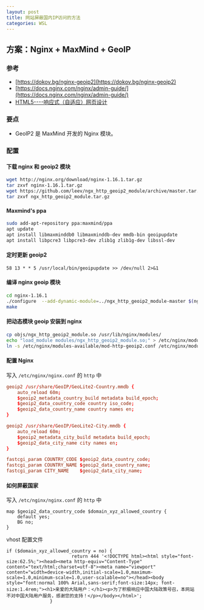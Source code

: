 ```yaml
---
layout: post
title: 网站屏蔽国内IP访问的方法
categories: WSL
---
```

## 方案：Nginx + MaxMind + GeoIP

### 参考

* [https://dokov.bg/nginx-geoip2](https://dokov.bg/nginx-geoip2)
* [https://docs.nginx.com/nginx/admin-guide/](https://docs.nginx.com/nginx/admin-guide/)
* [HTML5----响应式（自适应）网页设计](https://blog.csdn.net/qq_40164190/article/details/83089459)

### 要点

* GeoIP2 是 MaxMind 开发的 Nginx 模块。

### 配置

#### 下载 nginx 和 geoip2 模块

```sh
wget http://nginx.org/download/nginx-1.16.1.tar.gz
tar zxvf nginx-1.16.1.tar.gz
wget https://github.com/leev/ngx_http_geoip2_module/archive/master.tar.gz ngx_http_geoip2_module.tar.gz
tar zxvf ngx_http_geoip2_module.tar.gz
```

#### Maxmind's ppa

```sh
sudo add-apt-repository ppa:maxmind/ppa
apt update
apt install libmaxminddb0 libmaxminddb-dev mmdb-bin geoipupdate 
apt install libpcre3 libpcre3-dev zlib1g zlib1g-dev libssl-dev
```

#### 定时更新 geoip2

```cron
58 13 * * 5 /usr/local/bin/geoipupdate >> /dev/null 2>&1
```

#### 编译 nginx geoip 模块

```sh
cd nginx-1.16.1
./configure  --add-dynamic-module=../ngx_http_geoip2_module-master $(nginx -V) --with-compat
make
```

#### 把动态模块 geoip 安装到 nginx

```sh
cp objs/ngx_http_geoip2_module.so /usr/lib/nginx/modules/
echo "load_module modules/ngx_http_geoip2_module.so;" > /etc/nginx/modules-available/mod-http-geoip2.conf
ln -s /etc/nginx/modules-available/mod-http-geoip2.conf /etc/nginx/modules-enabled/60-mod-http-geoip2.conf
```

#### 配置 Nginx

写入 `/etc/nginx/nginx.conf` 的 `http` 中
```conf
geoip2 /usr/share/GeoIP/GeoLite2-Country.mmdb {
    auto_reload 60m;
    $geoip2_metadata_country_build metadata build_epoch;
    $geoip2_data_country_code country iso_code;
    $geoip2_data_country_name country names en;
}

geoip2 /usr/share/GeoIP/GeoLite2-City.mmdb {
    auto_reload 60m;
    $geoip2_metadata_city_build metadata build_epoch;
    $geoip2_data_city_name city names en;
}

fastcgi_param COUNTRY_CODE $geoip2_data_country_code;
fastcgi_param COUNTRY_NAME $geoip2_data_country_name;
fastcgi_param CITY_NAME    $geoip2_data_city_name;
```

#### 如何屏蔽国家

写入 `/etc/nginx/nginx.conf` 的 `http` 中
```nginx
map $geoip2_data_country_code $domain_xyz_allowed_country {
    default yes;
    BG no;
}
```

vhost 配置文件
```nginx
if ($domain_xyz_allowed_country = no) {
                        return 444 '<!DOCTYPE html><html style="font-size:62.5%;"><head><meta http-equiv="Content-Type" content="text/html;charset=utf-8"><meta name="viewport" content="width=device-width,initial-scale=1.0,maximum-scale=1.0,minimum-scale=1.0,user-scalable=no"></head><body style="font:normal 100% Arial,sans-serif;font-size:14px; font-size:1.4rem;"><h1>亲爱的大陆用户：</h1><p>为了积极响应中国大陆政策号召，本网站不对中国大陆用户服务，感谢您的支持！</p></body></html>';
                }
```